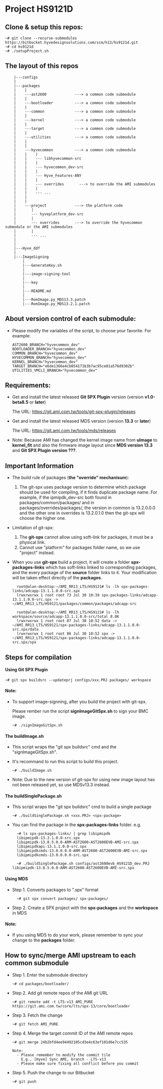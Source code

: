 # Project HS9121D

## Clone & setup this repos:
    ~# git clone --recurse-submodules https://bitbucket.hyvedesignsolutions.com/scm/h13/hs9121d.git
    ~# cd hs9121d
    ~# ./setupProject.sh

## The layout of this repos

        |---configs
        |
        |---packages
        |    |
        |    ---ast2600             ---> a common code submodule
        |    |
        |    ---bootloader          ---> a common code submodule
        |    |
        |    ---common              ---> a common code submodule
        |    |
        |    ---kernel              ---> a common code submodule
        |    |
        |    ---target              ---> a common code submodule
        |    |
        |    ---utilities           ---> a common code submodule
        |    |
        |    |
        |    ---hyvecommon          ---> a common code submodule
        |    |    |
        |    |    --- libhyvecommon-src
        |    |    |
        |    |    --- hyvecommon_dev-src
        |    |    |
        |    |    --- Hyve_Features-ANY
        |    |    |
        |    |    --- overrides       ---> to override the AMI submodules
        |    |    |
        |    |    --- ...
        |    |
        |    |
        |    ---project             ---> the platform code
        |       |
        |       --- hyveplatform_dev-src
        |       |
        |       --- overrides       ---> to override the hyvecommon submodule or the AMI submodules
        |       |
        |       --- ...
        |
        |
        |---Hyve_ddf
        |
        |---ImageSigning
            |
            |---GenerateKey.sh
            |
            |---image-signing-tool
            |
            |---key
            |
            |---README.md
            |
            |---RomImage.py_MDS13.3.patch
            |---RomImage.py_MDS13.2.1.patch


## About version control of each submodule:
- Please modify the variables of the script, to choose your favorite.
  For example:

      AST2600_BRANCH="hyvecommon_dev"
      BOOTLOADER_BRANCH="hyvecommon_dev"
      COMMON_BRANCH="hyvecommon_dev"
      HYVECOMMON_BRANCH="hyvecommon_dev"
      KERNEL_BRANCH="hyvecommon_dev"
      TARGET_BRANCH="e6de1366e4cb054171b3b7ac95ce81a576d9302b"
      UTILITIES_VMCLI_BRANCH="hyvecommon_dev"

## Requirements:
- Get and install the latest released **Git SPX Plugin** version (version **v1.0-beta8.5** or **later**)
  
  The URL: https://git.ami.com.tw/tools/git-spx-plugin/releases

- Get and install the latest released MDS version (version **13.3** or **later**)
  
  The URL: https://git.ami.com.tw/tools/mds/releases

- Note:
  Because AMI has changed the kernel image name from **uImage** to **kernel_fit** and also the firmware image layout since **MDS version 13.3** and **Git SPX Plugin version ???**.


## Important Information
- The build rule of packages (**the "override" mechanisum**):
    1. The git-spx uses package version to determine which package should be used for compiling,
    if it finds duplicate package name.
    For example, if the ipmipdk_dev-src both found in packages/common/packages/ and in packages/overrides/packages/,
    the version in common is 13.2.0.0.0 and the other one in overrides is 13.2.0.1.0
    then the git-spx will choose the higher one.

- Limitation of git-spx:
    1. The **git-spx** cannot allow using soft-link for packages, it must be a physical link.
    2. Cannot use "platform" for packages folder name, so we use "project" instead.

- When you use **git-spx** build a project, it will create a folder **spx-packages-links** which has soft-links linked to corresponding packages, and the every package of the **source** folder links to it.
Your modification will be taken effect directly of the **packages**.


        root@alan-desktop:~/AMI_RR13_LTS/HS9121# ls -lh spx-packages-links/adcapp-13.1.1.0.0-src.spx
        lrwxrwxrwx 1 root root 73 Jul 30 10:39 spx-packages-links/adcapp-13.1.1.0.0-src.spx -> ~/AMI_RR13_LTS/HS9121/packages/common/packages/adcapp-src

        root@alan-desktop:~/AMI_RR13_LTS/HS9121# ls -lh workspace/source/adcapp-13.1.1.0.0-src/total 8.0K
        lrwxrwxrwx 1 root root 87 Jul 30 10:52 data -> ~/AMI_RR13_LTS/HS9121/spx-packages-links/adcapp-13.1.1.0.0-src.spx/data
        lrwxrwxrwx 1 root root 86 Jul 30 10:52 spx -> ~/AMI_RR13_LTS/HS9121/spx-packages-links/adcapp-13.1.1.0.0-src.spx/spx



## Steps for compilation

#### Using Git SPX Plugin

    ~# git spx buildsrc --updateprj configs/xxx.PRJ packages/ workspace

#### Note:
- To support image-signning, after you build the project with git-spx.

  Please rember run the script **signImageGitSpx.sh** to sign your BMC image.

      ~# ./signImageGitSpx.sh

#### The **buildImage.sh**
- This script wraps the "git spx buildsrc" cmd and the "signImageGitSpx.sh".

- It's recommand to run this script to build this project.

      ~# ./buildImage.sh

- Note: Due to the new version of git-spx for using new image layout has not been released yet, so use MDSv13.3 instead. 

#### The **buildSinglePackage.sh**
- This script wraps the "git spx buildsrc" cmd to build a single package

      ~# ./buildSinglePackage.sh <xxx.PRJ> <spx-package>

- You can find the package in the **spx-packages-links** folder.
  e.g.

        ~# ls spx-packages-links/ | grep libipmipdk
        libipmipdk-13.3.1.0.0-src.spx
        libipmipdk-13.8.5.0.0-ARM-AST2600-AST2600EVB-AMI-src.spx
        libipmipdkapi-13.1.1.0.0-src.spx
        libipmipdkcmds-13.0.0.0.0-ARM-AST2600-AST2600EVB-AMI-src.spx
        libipmipdkcmds-13.0.0.0.0-src.spx

        ~# ./buildSinglePackage.sh configs/ast2600evb_HS9121D_dev.PRJ libipmipdk-13.8.5.0.0-ARM-AST2600-AST2600EVB-AMI-src.spx


#### Using MDS

- Step 1. Converts packages to ".spx" format

	    ~# git spx convert packages/ spx-packages/

- Step 2. Create a SPX project with the **spx-packages** and the **workspace** in MDS

#### Note:
- If you using MDS to do your work, please remember to sync your change to the **packages** folder.

## How to sync/merge AMI upstream to each common submodule
- Step 1. Enter the submodule directory

      ~# cd packages/bootloader/

- Step 2. Add git remote repos of the AMI git URL

      ~# git remote add -t LTS-v13 AMI_PURE https://git.ami.com.tw/core/lts/spx-13/core/bootloader

- Step 3. Fetch the change

      ~# git fetch AMI_PURE

- Step 4. Merge the target commit ID of the AMI remote repos

      ~# git merge 24b2bfd4ee94492105cd3e4c63ef101d6e7cc535

      Note:
        - Please remember to modify the commit tile
          E.g., [Hyve] Sync AMI, branch - LTS-v13
        - Please make sure fixing all conflict before you commit

- Step 5. Push the change to our Bitbucket

      ~# git push
